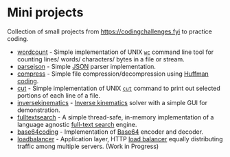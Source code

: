 # Mini projects

Collection of small projects from https://codingchallenges.fyi to practice coding.

- [wordcount](src/main/kotlin/wordcount) - Simple implementation of UNIX [`wc`](https://linux.die.net/man/1/wc) command line tool for counting lines/ words/ characters/ bytes in a file or stream.
- [parsejson](src/main/kotlin/parsejson) - Simple [JSON](https://www.json.org/json-en.html) parser implementation.
- [compress](src/main/kotlin/compress) - Simple file compression/decompression using [Huffman coding](https://en.wikipedia.org/wiki/Huffman_coding).
- [cut](src/main/kotlin/cut) - Simple implementation of UNIX [`cut`](https://linux.die.net/man/1/cut) command to print out selected portions of each line of a file.
- [inversekinematics](src/main/kotlin/inversekinematics) - [Inverse kinematics](https://en.wikipedia.org/wiki/Inverse_kinematics) solver with a simple GUI for demonstration.
- [fulltextsearch](src/main/kotlin/fulltextsearch) - A simple thread-safe, in-memory implementation of a language agnostic [full-text search](https://en.wikipedia.org/wiki/Full-text_search) engine.
- [base64coding](src/main/kotlin/base64coding) - Implementation of [Base64](https://en.wikipedia.org/wiki/Base64) encoder and decoder.
- [loadbalancer](src/main/kotlin/loadbalancer) - Application layer, HTTP [load balancer](https://en.wikipedia.org/wiki/Load_balancing_(computing)) equally distributing traffic among multiple servers. (Work in Progress)
